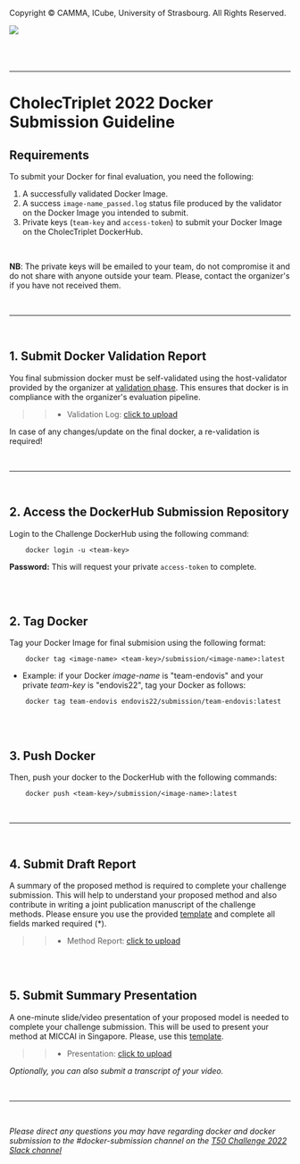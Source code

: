 Copyright &copy; CAMMA, ICube, University of Strasbourg. All Rights Reserved.

<div>
<a href="https://cholectriplet2021.grand-challenge.org/">
<img src="https://rumc-gcorg-p-public.s3.amazonaws.com/b/649/banner2022.x10.jpeg" align="left"/>
</a>
<br>

</div>

<br />
<br>
<br>

----------------------------------------------
CholecTriplet 2022 Docker Submission Guideline
==============================================


## Requirements

To submit your Docker for final evaluation, you need the following:
1. A successfully validated Docker Image. 
2. A success `image-name_passed.log` status file produced by the validator on the Docker Image you intended to submit.
3. Private keys (`team-key` and `access-token`) to submit your Docker Image on the CholecTriplet DockerHub. 


<br>

**NB**: The private keys will be emailed to your team, do not compromise it and do not share with anyone outside your team.
Please, contact the organizer's if you have not received them.

<br>
<hr>
<br>



## 1. Submit Docker Validation Report
You final submission docker must be self-validated using the host-validator provided by the organizer at [validation phase](docker.md). 
This ensures that docker is in compliance with the organizer's evaluation pipeline.

>> * Validation Log: [click to upload](https://seafile.unistra.fr/u/d/7d934b7f5a6b4d3ca92f/)
 
In case of any changes/update on the final docker, a re-validation is required!

<br>
<hr>
<br>



## 2.    Access the DockerHub Submission Repository
Login to the Challenge DockerHub using the following command:

```
    docker login -u <team-key>
``` 
 **Password:** This will request your private `access-token` to complete.


<br>
<br>



## 2.    Tag Docker
Tag your Docker Image for final submision using the following format:

```
    docker tag <image-name> <team-key>/submission/<image-name>:latest
``` 
 - Example: if your Docker _image-name_ is "team-endovis" and your private _team-key_ is "endovis22", tag your Docker as follows:
```
    docker tag team-endovis endovis22/submission/team-endovis:latest
``` 


<br>
<br>




## 3. Push Docker
Then, push your docker to the DockerHub with the following commands:
```
    docker push <team-key>/submission/<image-name>:latest

```

<br>
<hr>
<br>


## 4. Submit Draft Report
A summary of the proposed method is required to complete your challenge submission. This will help to understand your proposed method and also contribute in writing a joint publication manuscript of the challenge methods. Please ensure you use the provided [template](https://seafile.unistra.fr/f/f7d626afa2d2433fa8a4/?dl=1) and complete all fields marked required (*).

>> * Method Report: [click to upload](https://seafile.unistra.fr/u/d/6b6f3271ac8a42aaa9fc/)


<br>
<br>

## 5. Submit Summary Presentation
A one-minute slide/video presentation of your proposed model is needed to complete your challenge submission. This will be used to present your method at MICCAI in Singapore. Please, use this [template](https://seafile.unistra.fr/f/31dd2c2a9876475a9687/?dl=1).

>> * Presentation: [click to upload](https://seafile.unistra.fr/u/d/0ec9d916a90c455db81e/)

_Optionally, you can also submit a transcript of your video._

<br>
<hr>
<br>






*Please direct any questions you may have regarding docker and docker submission to the #docker-submission channel on the [T50 Challenge 2022 Slack channel](https://join.slack.com/t/t50challenge2022/shared_invite/zt-1a1ilne29-kuNl58zarZgRLZs_vXyigg)*





